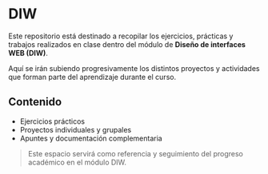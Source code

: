 # DIW

Este repositorio está destinado a recopilar los ejercicios, prácticas y trabajos realizados en clase dentro del módulo de **Diseño de interfaces WEB (DIW)**.

Aquí se irán subiendo progresivamente los distintos proyectos y actividades que forman parte del aprendizaje durante el curso.

## Contenido

- Ejercicios prácticos
- Proyectos individuales y grupales
- Apuntes y documentación complementaria

> Este espacio servirá como referencia y seguimiento del progreso académico en el módulo DIW.

